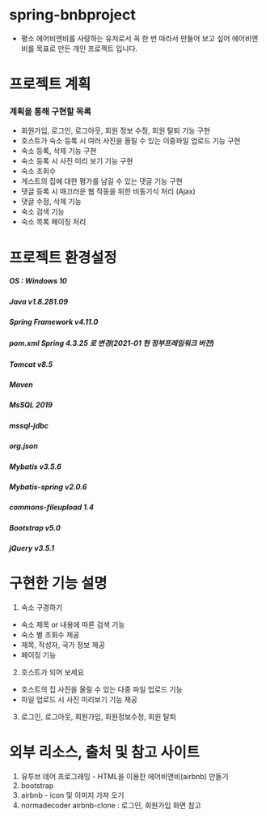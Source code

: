 # spring-bnbproject
+ 평소 에어비앤비를 사랑하는 유저로서 꼭 한 번 따라서 만들어 보고 싶어 에어비앤비를 목표로 만든 개인 프로젝트 입니다.
# 프로젝트 계획
### 계획을 통해 구현할 목록
+ 회원가입, 로그인, 로그아웃, 회원 정보 수정, 회원 탈퇴 기능 구현
+ 호스트가 숙소 등록 시 여러 사진을 올릴 수 있는 이중파일 업로드 기능 구현
+ 숙소 등록, 삭제 기능 구현
+ 숙소 등록 시 사진 미리 보기 기능 구현
+ 숙소 조회수
+ 게스트의 집에 대한 평가를 남길 수 있는 댓글 기능 구현
+ 댓글 등록 시 매끄러운 웹 작동을 위한 비동기식 처리 (Ajax)
+ 댓글 수정, 삭제 기능
+ 숙소 검색 기능
+ 숙소 목록 페이징 처리
# 프로젝트 환경설정
##### OS : Windows 10
##### Java v1.8.281.09
##### Spring Framework v4.11.0
##### pom.xml Spring 4.3.25 로 변경(2021-01 현 정부프레임워크 버전)
##### Tomcat v8.5
##### Maven
##### MsSQL 2019
##### mssql-jdbc
##### org.json
##### Mybatis v3.5.6
##### Mybatis-spring v2.0.6
##### commons-fileupload 1.4
##### Bootstrap v5.0
##### jQuery v3.5.1
# 구현한 기능 설명
1. 숙소 구경하기
  * 숙소 제목 or 내용에 따른 검색 기능
  * 숙소 별 조회수 제공
  * 제목, 작성자, 국가 정보 제공
  * 페이징 기능
2. 호스트가 되어 보세요
  * 호스트의 집 사진을 올릴 수 있는 다중 파일 업로드 기능
  * 파일 업로드 시 사진 미리보기 기능 제공
3. 로그인, 로그아웃, 회원가입, 회원정보수정, 회원 탈퇴

# 외부 리소스, 출처 및 참고 사이트
1. 유투브 데어 프로그래밍 - HTML을 이용한 에어비앤비(airbnb) 만들기
2. bootstrap
3. airbnb - icon 및 이미지 가져 오기
4. normadecoder airbnb-clone : 로그인, 회원가입 화면 참고

